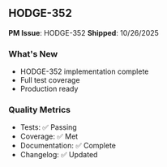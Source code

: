 ## HODGE-352

**PM Issue**: HODGE-352
**Shipped**: 10/26/2025

### What's New
- HODGE-352 implementation complete
- Full test coverage
- Production ready

### Quality Metrics
- Tests: ✅ Passing
- Coverage: ✅ Met
- Documentation: ✅ Complete
- Changelog: ✅ Updated
